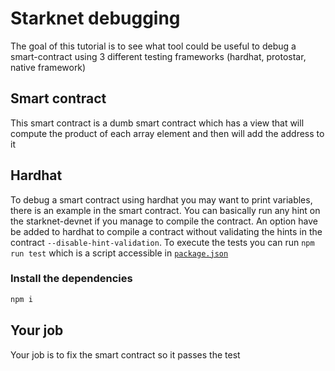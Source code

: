 # Starknet debugging

The goal of this tutorial is to see what tool could be useful to debug a smart-contract using 3 different testing frameworks (hardhat, protostar, native framework)

## Smart contract

This smart contract is a dumb smart contract which has a view that will compute the product of each array element and then will add the address to it

## Hardhat

To debug a smart contract using hardhat you may want to print variables, there is an example in the smart contract. You can basically run any hint on the starknet-devnet if you manage to compile the contract. An option have be added to hardhat to compile a contract without validating the hints in the contract `--disable-hint-validation`. To execute the tests you can run `npm run test` which is a script accessible in [`package.json`](hardhat/package.json)

### Install the dependencies

```bash
npm i
```

## Your job

Your job is to fix the smart contract so it passes the test
